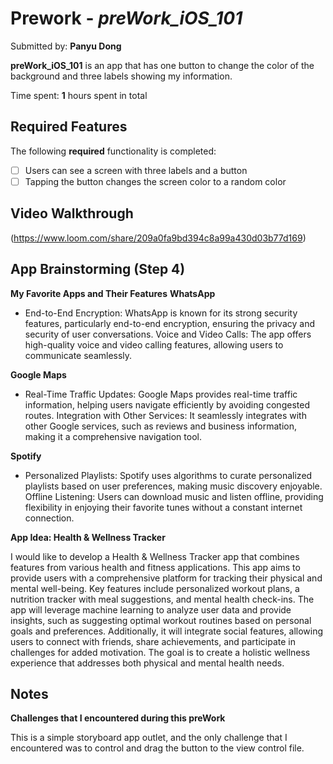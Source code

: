 # Prework - *preWork_iOS_101*

Submitted by: **Panyu Dong**

**preWork_iOS_101** is an app that has one button to change the color of the background and three labels showing my information.

Time spent: **1** hours spent in total

## Required Features

The following **required** functionality is completed:

- [ ] Users can see a screen with three labels and a button
- [ ] Tapping the button changes the screen color to a random color

## Video Walkthrough

(https://www.loom.com/share/209a0fa9bd394c8a99a430d03b77d169)

## App Brainstorming (Step 4)

**My Favorite Apps and Their Features**
**WhatsApp**

* End-to-End Encryption: WhatsApp is known for its strong security features, particularly end-to-end encryption, ensuring the privacy and security of user conversations.
Voice and Video Calls: The app offers high-quality voice and video calling features, allowing users to communicate seamlessly.

**Google Maps**

* Real-Time Traffic Updates: Google Maps provides real-time traffic information, helping users navigate efficiently by avoiding congested routes.
Integration with Other Services: It seamlessly integrates with other Google services, such as reviews and business information, making it a comprehensive navigation tool.

**Spotify**

* Personalized Playlists: Spotify uses algorithms to curate personalized playlists based on user preferences, making music discovery enjoyable.
Offline Listening: Users can download music and listen offline, providing flexibility in enjoying their favorite tunes without a constant internet connection.

**App Idea: Health & Wellness Tracker**

I would like to develop a Health & Wellness Tracker app that combines features from various health and fitness applications. This app aims to provide users with a comprehensive platform for tracking their physical and mental well-being. Key features include personalized workout plans, a nutrition tracker with meal suggestions, and mental health check-ins. The app will leverage machine learning to analyze user data and provide insights, such as suggesting optimal workout routines based on personal goals and preferences. Additionally, it will integrate social features, allowing users to connect with friends, share achievements, and participate in challenges for added motivation. The goal is to create a holistic wellness experience that addresses both physical and mental health needs.

## Notes
**Challenges that I encountered during this preWork**

This is a simple storyboard app outlet, and the only challenge that I encountered was to control and drag the button to the view control file. 
